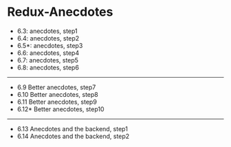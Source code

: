 # Redux-Anecdotes

- 6.3: anecdotes, step1
- 6.4: anecdotes, step2
- 6.5\*: anecdotes, step3
- 6.6: anecdotes, step4
- 6.7: anecdotes, step5
- 6.8: anecdotes, step6

---

- 6.9 Better anecdotes, step7
- 6.10 Better anecdotes, step8
- 6.11 Better anecdotes, step9
- 6.12\* Better anecdotes, step10

---

- 6.13 Anecdotes and the backend, step1
- 6.14 Anecdotes and the backend, step2

